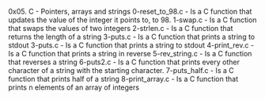 0x05. C - Pointers, arrays and strings
0-reset_to_98.c - Is a C function that updates the value of the integer it points to, to 98.
1-swap.c - Is a C function that swaps the values of two integers
2-strlen.c - Is a C function that returns the length of a string
3-puts.c - Is a C function that prints a string to stdout
3-puts.c - Is a C function that prints a string to stdout
4-print_rev.c - Is a C function that prints a string in reverse
5-rev_string.c - Is a C function that reverses a string
6-puts2.c - Is a C function that prints every other character of a string with the starting character.
7-puts_half.c - Is a C function that prints half of a string
8-print_array.c - Is a C function that prints n elements of an array of integers

